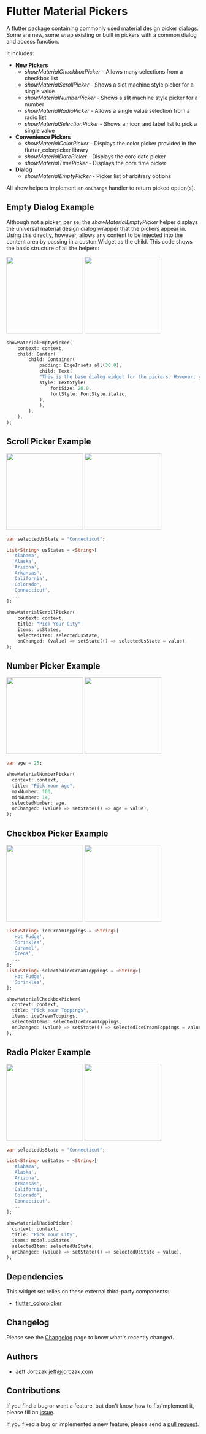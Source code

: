 # Flutter Material Pickers

A flutter package containing commonly used material design picker dialogs. Some are new, some wrap existing or built in pickers with a common dialog and access function.

It includes:

- **New Pickers**
  - _showMaterialCheckboxPicker_ - Allows many selections from a checkbox list
  - _showMaterialScrollPicker_ - Shows a slot machine style picker for a single value
  - _showMaterialNumberPicker_ - Shows a slit machine style picker for a number
  - _showMaterialRadioPicker_ - Allows a single value selection from a radio list
  - _showMaterialSelectionPicker_ - Shows an icon and label list to pick a single value
- **Convenience Pickers**
  - _showMaterialColorPicker_ - Displays the color picker provided in the flutter_colorpicker library
  - _showMaterialDatePicker_ - Displays the core date picker
  - _showMaterialTimePicker_ - Displays the core time picker
- **Dialog**
  - _showMaterialEmptyPicker_ - Picker list of arbitrary options

All show helpers implement an `onChange` handler to return picked option(s).

## Empty Dialog Example

Although not a picker, per se, the _showMaterialEmptyPicker_ helper displays the universal material design dialog wrapper that the pickers appear in. Using this directly, however, allows any content to be injected into the content area by passing in a custon Widget as the child. This code shows the basic structure of all the helpers:

<img src="https://github.com/codegrue/flutter_material_pickers/blob/master/images/show_empty_picker-l.png" width="200"> <img src="https://github.com/codegrue/flutter_material_pickers/blob/master/images/show_empty_picker-d.png" width="200">

```dart
showMaterialEmptyPicker(
    context: context,
    child: Center(
        child: Container(
            padding: EdgeInsets.all(30.0),
            child: Text(
            "This is the base dialog widget for the pickers. However, you can place any content here you desire.",
            style: TextStyle(
                fontSize: 20.0,
                fontStyle: FontStyle.italic,
            ),
            ),
        ),
    ),
);
```

## Scroll Picker Example

<img src="https://github.com/codegrue/flutter_material_pickers/blob/master/images/show_scroll_picker-l.png" width="200"> <img src="https://github.com/codegrue/flutter_material_pickers/blob/master/images/show_scroll_picker-d.png" width="200">

```dart
var selectedUsState = "Connecticut";

List<String> usStates = <String>[
  'Alabama',
  'Alaska',
  'Arizona',
  'Arkansas',
  'California',
  'Colorado',
  'Connecticut',
  ...
];

showMaterialScrollPicker(
    context: context,
    title: "Pick Your City",
    items: usStates,
    selectedItem: selectedUsState,
    onChanged: (value) => setState(() => selectedUsState = value),
);
```

## Number Picker Example

<img src="https://github.com/codegrue/flutter_material_pickers/blob/master/images/show_number_picker-l.png" width="200"> <img src="https://github.com/codegrue/flutter_material_pickers/blob/master/images/show_number_picker-d.png" width="200">

```dart
var age = 25;

showMaterialNumberPicker(
  context: context,
  title: "Pick Your Age",
  maxNumber: 100,
  minNumber: 14,
  selectedNumber: age,
  onChanged: (value) => setState(() => age = value),
);
```

## Checkbox Picker Example

<img src="https://github.com/codegrue/flutter_material_pickers/blob/master/images/show_checkbox_picker-l.png" width="200"> <img src="https://github.com/codegrue/flutter_material_pickers/blob/master/images/show_checkbox_picker-d.png" width="200">

```dart
List<String> iceCreamToppings = <String>[
  'Hot Fudge',
  'Sprinkles',
  'Caramel',
  'Oreos',
  ...
];
List<String> selectedIceCreamToppings = <String>[
  'Hot Fudge',
  'Sprinkles',
];

showMaterialCheckboxPicker(
  context: context,
  title: "Pick Your Toppings",
  items: iceCreamToppings,
  selectedItems: selectedIceCreamToppings,
  onChanged: (value) => setState(() => selectedIceCreamToppings = value),
);
```

## Radio Picker Example

<img src="https://github.com/codegrue/flutter_material_pickers/blob/master/images/show_radio_picker-l.png" width="200"> <img src="https://github.com/codegrue/flutter_material_pickers/blob/master/images/show_radio_picker-d.png" width="200">

```dart
var selectedUsState = "Connecticut";

List<String> usStates = <String>[
  'Alabama',
  'Alaska',
  'Arizona',
  'Arkansas',
  'California',
  'Colorado',
  'Connecticut',
  ...
];

showMaterialRadioPicker(
  context: context,
  title: "Pick Your City",
  items: model.usStates,
  selectedItem: selectedUsState,
  onChanged: (value) => setState(() => selectedUsState = value),
);
```

## Dependencies

This widget set relies on these external third-party components:

- [flutter_colorpicker](https://pub.dartlang.org/packages/flutter_colorpicker)

## Changelog

Please see the [Changelog](https://github.com/codegrue/flutter_material_pickers/blob/master/CHANGELOG.md) page to know what's recently changed.

## Authors

- Jeff Jorczak <jeff@jorczak.com>

## Contributions

If you find a bug or want a feature, but don't know how to fix/implement it, please fill an [issue](https://github.com/codegrue/flutter_material_pickers/issues).

If you fixed a bug or implemented a new feature, please send a [pull request](https://github.com/codegrue/flutter_material_pickers/pulls).
